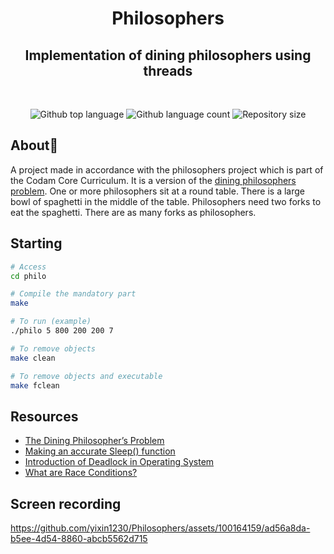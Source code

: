 
<h1 align="center"> Philosophers </h1>

<h2 align="center">Implementation of dining philosophers using threads</h2>
<br>
<p align="center">
<p align="center">

  <img alt="Github top language" src="https://img.shields.io/github/languages/top/yixin1230/Philosophers?color=3de069">

  <img alt="Github language count" src="https://img.shields.io/github/languages/count/yixin1230/Philosophers?color=3de069">

  <img alt="Repository size" src="https://img.shields.io/github/repo-size/yixin1230/Philosophers?color=3de069">


</p>

## About🍴

A project made in accordance with the philosophers project which is part of the Codam Core Curriculum.
It is a version of the [dining philosophers problem](https://en.wikipedia.org/wiki/Dining_philosophers_problem). One or more philosophers sit at a round table. There is a large bowl of spaghetti in the middle of the table. Philosophers need two forks to eat the spaghetti. There are as many forks as philosophers. 

## Starting
```bash
# Access
cd philo

# Compile the mandatory part
make

# To run (example)
./philo 5 800 200 200 7

# To remove objects
make clean

# To remove objects and executable
make fclean
```

## Resources
* [The Dining Philosopher’s Problem](https://medium.com/swlh/the-dining-philosophers-problem-bbdb92e6b788)
* [Making an accurate Sleep() function](https://blat-blatnik.github.io/computerBear/making-accurate-sleep-function/)
* [Introduction of Deadlock in Operating System](https://www.geeksforgeeks.org/introduction-of-deadlock-in-operating-system/)
* [What are Race Conditions?](https://www.youtube.com/watch?v=FY9livorrJI)

## Screen recording

https://github.com/yixin1230/Philosophers/assets/100164159/ad56a8da-b5ee-4d54-8860-abcb5562d715



